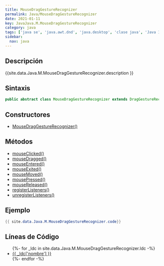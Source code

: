 ```yaml
---
title: MouseDragGestureRecognizer
permalink: Java/MouseDragGestureRecognizer
date: 2021-01-11
key: JavaJava.M.MouseDragGestureRecognizer
category: java
tags: ['java se', 'java.awt.dnd', 'java.desktop', 'clase java', 'Java 1.0']
sidebar: 
  nav: java
---
```


## Descripción
{{site.data.Java.M.MouseDragGestureRecognizer.description }}

## Sintaxis
~~~java
public abstract class MouseDragGestureRecognizer extends DragGestureRecognizer implements MouseListener, MouseMotionListener
~~~

## Constructores
* [MouseDragGestureRecognizer()](/Java/MouseDragGestureRecognizer/MouseDragGestureRecognizer/)

## Métodos
* [mouseClicked()](/Java/MouseDragGestureRecognizer/mouseClicked)
* [mouseDragged()](/Java/MouseDragGestureRecognizer/mouseDragged)
* [mouseEntered()](/Java/MouseDragGestureRecognizer/mouseEntered)
* [mouseExited()](/Java/MouseDragGestureRecognizer/mouseExited)
* [mouseMoved()](/Java/MouseDragGestureRecognizer/mouseMoved)
* [mousePressed()](/Java/MouseDragGestureRecognizer/mousePressed)
* [mouseReleased()](/Java/MouseDragGestureRecognizer/mouseReleased)
* [registerListeners()](/Java/MouseDragGestureRecognizer/registerListeners)
* [unregisterListeners()](/Java/MouseDragGestureRecognizer/unregisterListeners)

## Ejemplo
~~~java
{{ site.data.Java.M.MouseDragGestureRecognizer.code}}
~~~

## Líneas de Código
<ul>
{%- for _ldc in site.data.Java.M.MouseDragGestureRecognizer.ldc -%}
   <li>
       <a href="{{_ldc['url'] }}">{{ _ldc['nombre'] }}</a>
   </li>
{%- endfor -%}
</ul>
